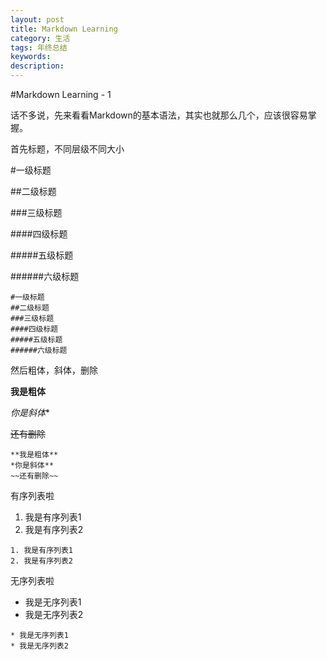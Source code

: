 ```yaml
---
layout: post
title: Markdown Learning
category: 生活
tags: 年终总结
keywords:
description:
---
```


#Markdown Learning - 1

话不多说，先来看看Markdown的基本语法，其实也就那么几个，应该很容易掌握。

首先标题，不同层级不同大小

#一级标题

##二级标题

###三级标题

####四级标题

#####五级标题

######六级标题

```
#一级标题
##二级标题
###三级标题
####四级标题
#####五级标题
######六级标题
```

然后粗体，斜体，删除

**我是粗体**

*你是斜体**

~~还有删除~~

```
**我是粗体**
*你是斜体**
~~还有删除~~
```

有序列表啦

1. 我是有序列表1
2. 我是有序列表2
```
1. 我是有序列表1
2. 我是有序列表2
```

无序列表啦
* 我是无序列表1
* 我是无序列表2
```
* 我是无序列表1
* 我是无序列表2
```